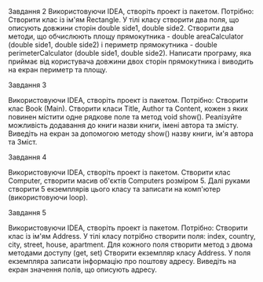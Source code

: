 Завдання 2 
Використовуючи IDEA, створіть проект із пакетом. Потрібно: Створити клас із ім'ям Rectangle. У тілі класу створити два поля, що описують довжини сторін double side1, double side2. Створити два методи, що обчислюють площу прямокутника - double areaCalculator (double side1, double side2) і периметр прямокутника - double perimeterCalculator (double side1, double side2). Написати програму, яка приймає від користувача довжини двох сторін прямокутника і виводить на екран периметр та площу.

Завдання 3 


Використовуючи IDEA, створіть проект із пакетом. Потрібно: Створити клас Book (Main). Створити класи Title, Author та Content, кожен з яких повинен містити одне рядкове поле та метод void show(). Реалізуйте можливість додавання до книги назви книги, імені автора та змісту. Виведіть на екран за допомогою методу show() назву книги, ім'я автора та Зміст.

Завдання 4 

Використовуючи IDEA, створіть проект із пакетом. Створити клас Computer, створити масив об'єктів Computers розміром 5. Далі руками створити 5 екземплярів цього класу та записати на комп'ютер (використовуючи loop).

Завдання 5

Використовуючи IDEA, створіть проект із пакетом. Потрібно: Створити клас із ім'ям Address. У тілі класу потрібно створити поля: index, country, city, street, house, apartment. Для кожного поля створити метод з двома методами доступу (get, set) Створити екземпляр класу Address. У поля екземпляра записати інформацію про поштову адресу. Виведіть на екран значення полів, що описують адресу.
